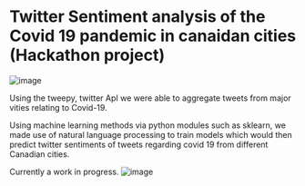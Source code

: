# Twitter Sentiment analysis of the Covid 19 pandemic in canaidan cities (Hackathon project)

![image](https://user-images.githubusercontent.com/37347053/192891590-7c1bd899-e5b3-4e6f-bede-f411aaf1795e.png)


Using the tweepy, twitter ApI we were able to aggregate tweets from major vities relating to Covid-19.

Using machine learning methods via python modules such as sklearn, we made use of natural language processing to train models which would then predict twitter sentiments of tweets regarding covid 19 from different Canadian cities.

Currently a work in progress.
![image](https://user-images.githubusercontent.com/37347053/192891550-4744da3e-8759-499d-b13f-91c013a38b68.png)
